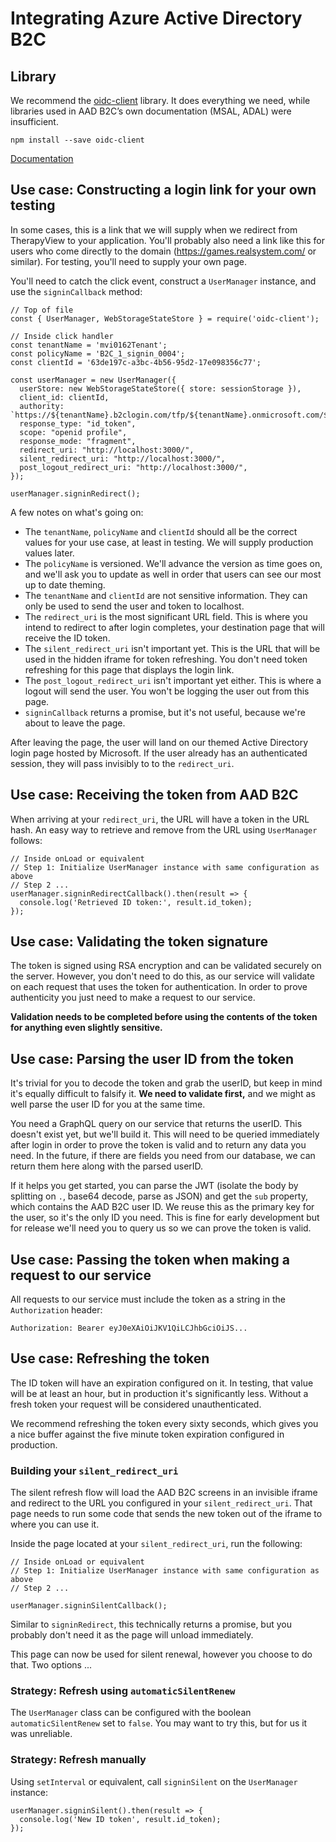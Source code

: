 # Integrating Azure Active Directory B2C

## Library

We recommend the [oidc-client](https://github.com/IdentityModel/oidc-client-js) library. It does everything we need, while libraries used in AAD B2C’s own documentation (MSAL, ADAL) were insufficient.

    npm install --save oidc-client

[Documentation](https://github.com/IdentityModel/oidc-client-js/wiki)

## Use case: Constructing a login link for your own testing

In some cases, this is a link that we will supply when we redirect from TherapyView to your application. You'll probably also need a link like this for users who come directly to the domain (https://games.realsystem.com/ or similar). For testing, you'll need to supply your own page.

You'll need to catch the click event, construct a `UserManager` instance, and use the `signinCallback` method:

    // Top of file
    const { UserManager, WebStorageStateStore } = require('oidc-client');
    
    // Inside click handler
    const tenantName = 'mvi0162Tenant';
    const policyName = 'B2C_1_signin_0004';
    const clientId = '63de197c-a3bc-4b56-95d2-17e098356c77';
    
    const userManager = new UserManager({
      userStore: new WebStorageStateStore({ store: sessionStorage }),
      client_id: clientId,
      authority: `https://${tenantName}.b2clogin.com/tfp/${tenantName}.onmicrosoft.com/${policyName}/v2.0`,
      response_type: "id_token",
      scope: "openid profile",
      response_mode: "fragment",
      redirect_uri: "http://localhost:3000/",
      silent_redirect_uri: "http://localhost:3000/",
      post_logout_redirect_uri: "http://localhost:3000/",
    });
    
    userManager.signinRedirect();

A few notes on what's going on:

- The `tenantName`, `policyName` and `clientId` should all be the correct values for your use case, at least in testing. We will supply production values later.
- The `policyName` is versioned. We'll advance the version as time goes on, and we'll ask you to update as well in order that users can see our most up to date theming.
- The `tenantName` and `clientId` are not sensitive information. They can only be used to send the user and token to localhost.
- The `redirect_uri` is the most significant URL field. This is where you intend to redirect to after login completes, your destination page that will receive the ID token.
- The `silent_redirect_uri` isn't important yet. This is the URL that will be used in the hidden iframe for token refreshing. You don't need token refreshing for this page that displays the login link.
- The `post_logout_redirect_uri` isn't important yet either. This is where a logout will send the user. You won't be logging the user out from this page.
- `signinCallback` returns a promise, but it's not useful, because we're about to leave the page.

After leaving the page, the user will land on our themed Active Directory login page hosted by Microsoft. If the user already has an authenticated session, they will pass invisibly to to the `redirect_uri`.

## Use case: Receiving the token from AAD B2C

When arriving at your `redirect_uri`, the URL will have a token in the URL hash. An easy way to retrieve and remove from the URL using `UserManager` follows:

    // Inside onLoad or equivalent
    // Step 1: Initialize UserManager instance with same configuration as above
    // Step 2 ...
    userManager.signinRedirectCallback().then(result => {
      console.log('Retrieved ID token:', result.id_token);
    });

## Use case: Validating the token signature

The token is signed using RSA encryption and can be validated securely on the server. However, you don't need to do this, as our service will validate on each request that uses the token for authentication. In order to prove authenticity you just need to make a request to our service.

**Validation needs to be completed before using the contents of the token for anything even slightly sensitive.**

## Use case: Parsing the user ID from the token

It's trivial for you to decode the token and grab the userID, but keep in mind it's equally difficult to falsify it. **We need to validate first,** and we might as well parse the user ID for you at the same time.

You need a GraphQL query on our service that returns the userID. This doesn't exist yet, but we'll build it. This will need to be queried immediately after login in order to prove the token is valid and to return any data you need. In the future, if there are fields you need from our database, we can return them here along with the parsed userID.

If it helps you get started, you can parse the JWT (isolate the body by splitting on `.`, base64 decode, parse as JSON) and get the `sub` property, which contains the AAD B2C user ID. We reuse this as the primary key for the user, so it's the only ID you need. This is fine for early development but for release we'll need you to query us so we can prove the token is valid.

## Use case: Passing the token when making a request to our service

All requests to our service must include the token as a string in the `Authorization` header:

    Authorization: Bearer eyJ0eXAiOiJKV1QiLCJhbGciOiJS...

## Use case: Refreshing the token

The ID token will have an expiration configured on it. In testing, that value will be at least an hour, but in production it's significantly less. Without a fresh token your request will be considered unauthenticated.

We recommend refreshing the token every sixty seconds, which gives you a nice buffer against the five minute token expiration configured in production.

### Building your `silent_redirect_uri`

The silent refresh flow will load the AAD B2C screens in an invisible iframe and redirect to the URL you configured in your `silent_redirect_uri`. That page needs to run some code that sends the new token out of the iframe to where you can use it.

Inside the page located at your `silent_redirect_uri`, run the following:

    // Inside onLoad or equivalent
    // Step 1: Initialize UserManager instance with same configuration as above
    // Step 2 ...
    
    userManager.signinSilentCallback();

Similar to `signinRedirect`, this technically returns a promise, but you probably don't need it as the page will unload immediately.

This page can now be used for silent renewal, however you choose to do that. Two options ...

### Strategy: Refresh using `automaticSilentRenew`

The `UserManager` class can be configured with the boolean `automaticSilentRenew` set to `false`. You may want to try this, but for us it was unreliable.

### Strategy: Refresh manually

Using `setInterval` or equivalent, call `signinSilent` on the `UserManager` instance:

    userManager.signinSilent().then(result => {
      console.log('New ID token', result.id_token);
    });
